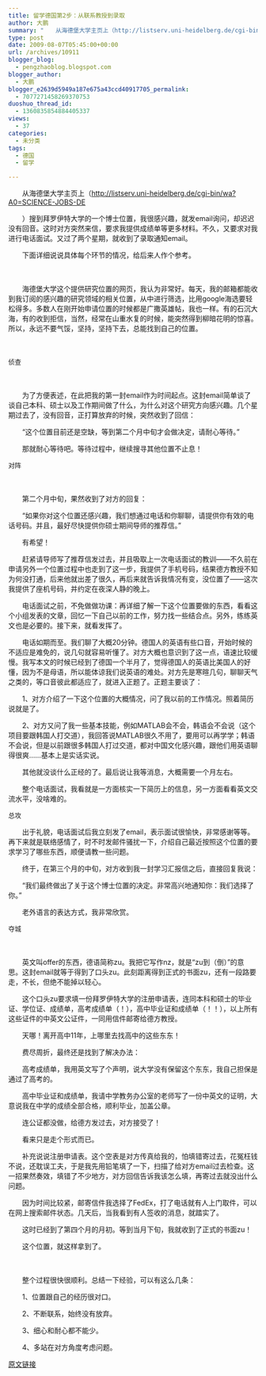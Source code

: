 ```yaml
---
title: 留学德国第2步：从联系教授到录取
author: 大鹏
summary: "　　从海德堡大学主页上（http://listserv.uni-heidelberg.de/cgi-bin/wa?A0=SCIENCE-JOBS-DE"
type: post
date: 2009-08-07T05:45:00+00:00
url: /archives/10911
blogger_blog:
  - pengzhaoblog.blogspot.com
blogger_author:
  - 大鹏
blogger_e2639d5949a187e675a43ccd40917705_permalink:
  - 7077271458269370753
duoshuo_thread_id:
  - 1360835854884405337
views:
  - 37
categories:
  - 未分类
tags:
  - 德国
  - 留学

---
```

　　从海德堡大学主页上（http://listserv.uni-heidelberg.de/cgi-bin/wa?A0=SCIENCE-JOBS-DE
  
　　）搜到拜罗伊特大学的一个博士位置，我很感兴趣，就发email询问，却迟迟没有回音。这时对方突然来信，要求我提供成绩单等更多材料。不久，又要求对我进行电话面试。又过了两个星期，就收到了录取通知email。
  
　　下面详细说说具体每个环节的情况，给后来人作个参考。
  
　　
  
　　海德堡大学这个提供研究位置的网页，我认为非常好。每天，我的邮箱都能收到我订阅的感兴趣的研究领域的相关位置，从中进行筛选，比用google海选要轻松得多。多数人在刚开始申请位置的时候都是广撒英雄帖，我也一样。有的石沉大海，有的收到拒信，当然，经常在山重水复的时候，能突然得到柳暗花明的惊喜。所以，永远不要气馁，坚持，坚持下去，总能找到自己的位置。
  
　　
  
<span style="font-size:small;">侦查</span>
  
　　
  
　　为了方便表述，在此把我的第一封email作为时间起点。这封email简单谈了谈自己本科、硕士以及工作期间做了什么，为什么对这个研究方向感兴趣。几个星期过去了，没有回音，正打算放弃的时候，突然收到了回信：
  
　　“这个位置目前还是空缺，等到第二个月中旬才会做决定，请耐心等待。”
  
　　那就耐心等待吧。等待过程中，继续搜寻其他位置不止息！

<span style="font-size:small;">对阵</span>
  
　　
  
　　第二个月中旬，果然收到了对方的回复：
  
　　“如果你对这个位置还感兴趣，我们想通过电话和你聊聊，请提供你有效的电话号码。并且，最好尽快提供你硕士期间导师的推荐信。”
  
　　有希望！
  
　　赶紧请导师写了推荐信发过去，并且吸取上一次电话面试的教训——不久前在申请另外一个位置过程中也走到了这一步，我提供了手机号码，结果德方教授不知为何没打通，后来他就出差了很久，再后来就告诉我情况有变，没位置了——这次我提供了座机号码，并约定在夜深人静的晚上。
  
　　电话面试之前，不免做做功课：再详细了解一下这个位置要做的东西，看看这个小组发表的文章，回忆一下自己以前的工作，努力找一些结合点。另外，练练英文也是必要的。接下来，就看发挥了。
  
　　电话如期而至。我们聊了大概20分钟。德国人的英语有些口音，开始时候的不适应是难免的，说几句就容易听懂了。对方大概也意识到了这一点，语速比较缓慢。我写本文的时候已经到了德国一个半月了，觉得德国人的英语比美国人的好懂，因为不是母语，所以能体谅我们说英语的难处。对方先是寒暄几句，聊聊天气之类的，等口音彼此都适应了，就进入正题了。正题主要谈了：
  
　　1、对方介绍了一下这个位置的大概情况，问了我以前的工作情况。照着简历说就是了。
  
　　2、对方又问了我一些基本技能，例如MATLAB会不会，韩语会不会说（这个项目要跟韩国人打交道），我回答说MATLAB很久不用了，要用可以再学学；韩语不会说，但是以前跟很多韩国人打过交道，都对中国文化感兴趣，跟他们用英语聊得很爽……基本上是实话实说。
  
　　其他就没谈什么正经的了。最后说让我等消息，大概需要一个月左右。
  
　　整个电话面试，我看就是一方面核实一下简历上的信息，另一方面看看英文交流水平，没啥难的。
  
<span style="font-size:small;">总攻</span>
  
　　出于礼貌，电话面试后我立刻发了email，表示面试很愉快，非常感谢等等。再下来就是联络感情了，时不时发邮件骚扰一下，介绍自己最近按照这个位置的要求学习了哪些东西，顺便请教一些问题。
  
　　终于，在第三个月的中旬，对方收到我一封学习汇报信之后，直接回复我说：
  
　　“我们最终做出了关于这个博士位置的决定。非常高兴地通知你：我们选择了你。”
  
　　老外语言的表达方式，我非常欣赏。

<span style="font-size:small;">夺城</span>
  
　　
  
　　英文叫offer的东西，德语简称zu。我把它写作nz，就是“zu到（倒）”的意思。这封email就等于得到了口头zu。此刻距离得到正式的书面zu，还有一段路要走，不长，但绝不能掉以轻心。
  
　　这个口头zu要求填一份拜罗伊特大学的注册申请表，连同本科和硕士的毕业证、学位证、成绩单，高考成绩单（！），高中毕业证和成绩单（！！），以上所有这些证件的中英文公证件，一同用信件邮寄给德方教授。
  
　　天哪！离开高中11年，上哪里去找高中的这些东东！
  
　　费尽周折，最终还是找到了解决办法：
  
　　高考成绩单，我用英文写了个声明，说大学没有保留这个东东，我自己担保是通过了高考的。
  
　　高中毕业证和成绩单，我请中学教务办公室的老师写了一份中英文的证明，大意说我在中学的成绩全部合格，顺利毕业，加盖公章。
  
　　连公证都没做，给德方发过去，对方接受了！
  
　　看来只是走个形式而已。
  
　　补充说说注册申请表。这个空表是对方传真给我的，怕填错寄过去，花冤枉钱不说，还耽误工夫，于是我先用铅笔填了一下，扫描了给对方email过去检查。这一招果然奏效，填错了不少地方，对方回信告诉我该怎么填，再寄过去就没出什么问题。
  
　　因为时间比较紧，邮寄信件我选择了FedEx，打了电话就有人上门取件，可以在网上搜索邮件状态。几天后，当我看到有人签收的消息，就踏实了。
  
　　这时已经到了第四个月的月初。等到当月下旬，我就收到了正式的书面zu！
  
　　这个位置，就这样拿到了。
  
　　
  
　　整个过程很快很顺利。总结一下经验，可以有这么几条：
  
　　1、位置跟自己的经历很对口。
  
　　2、不断联系，始终没有放弃。
  
　　3、细心和耐心都不能少。
  
　　4、多站在对方角度考虑问题。

[原文链接](http://dapengde.com/archives/10911)

